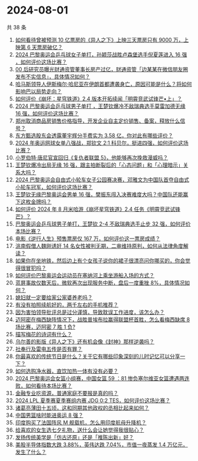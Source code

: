 # 2024-08-01

共 38 条

<!-- BEGIN ZHIHUVIDEO -->
<!-- 最后更新时间 Thu Aug 01 2024 01:18:57 GMT+0800 (China Standard Time) -->
1. [如何看待曾被预测 10 亿票房的《异人之下》上映三天票房只有 9000 万，上映第 6 天票房破亿？](https://www.zhihu.com/question/662961559)
1. [2024 巴黎奥运会乒乓球女子单打，孙颖莎战胜卢森堡选手倪夏莲进入 16 强 ，如何评价这场比赛？](https://www.zhihu.com/question/663085305)
1. [00 后研究员曝光财通资管董事长房产过亿，财通资管「边某某在微信朋友圈发布不实信息」，具体情况如何？](https://www.zhihu.com/question/662895457)
1. [哈马斯领导人伊斯梅尔·哈尼亚在伊朗首都遭袭身亡，原因可能是什么？将如何影响巴以局势走向？](https://www.zhihu.com/question/663066016)
1. [如何评价《崩坏：星穹铁道》2.4 版本开拓续闻「明霄竞武试锋芒•上」？](https://www.zhihu.com/question/663076379)
1. [2024 巴黎奥运会乒乓球男子单打 ，王楚钦爆冷不敌瑞典选手莫雷加德无缘 16 强，如何评价这场比赛？](https://www.zhihu.com/question/663083499)
1. [郑州取消商品房销售价格指导，开发企业自主定价销售、备案，释放什么信号？](https://www.zhihu.com/question/663101344)
1. [东方甄选股东会透露董宇辉分手费实为 3.58 亿，你对此有哪些评价？](https://www.zhihu.com/question/662745840)
1. [2024 年奥运网球女单八强战，郑钦文 2:1 科贝尔，挺进四强，如何评价这场比赛？](https://www.zhihu.com/question/663116040)
1. [小罗伯特·唐尼官宣回归《复仇者联盟 5》，他能够再次挽救漫威吗？](https://www.zhihu.com/question/662791869)
1. [王楚钦爆冷出局无缘 16 强，跟主拍断裂后的「心态问题」和「心理暗示」关系大吗？](https://www.zhihu.com/question/663095051)
1. [2024 巴黎奥运会自由式小轮车女子公园赛决赛，邓雅文为中国队首夺自由式小轮车冠军，如何评价这场比赛？](https://www.zhihu.com/question/663102680)
1. [王楚钦无缘巴黎奥运会男单 16 强，樊振东闯入决赛难度大吗？中国队还能赢下这枚金牌吗？](https://www.zhihu.com/question/663090937)
1. [如何评价 2024 年 8 月米哈游《崩坏星穹铁道》2.4 任务《明霄竞武试锋芒》？](https://www.zhihu.com/question/662967312)
1. [巴黎奥运会乒乓球男子单打，王楚钦 2-4 不敌瑞典选手止步 32 强，如何评价本场比赛？](https://www.zhihu.com/question/663089699)
1. [电影《逆行人生》预售票房仅 167 万，如何评价这一票房成绩？](https://www.zhihu.com/question/662866220)
1. [洮南假僧人魏刚诱奸 14 名女性被判无期，二审维持原判，如何从法律角度解读？](https://www.zhihu.com/question/662924659)
1. [如果你在坐地铁，然后边上有个女孩子说你的裙子很漂亮问你哪买的，你会觉得很冒犯吗？](https://www.zhihu.com/question/660570325)
1. [如何评价巴黎奥运会运动员在塞纳河上乘坐游船入场的方式？](https://www.zhihu.com/question/662675878)
1. [蓝屏事故仅数天后，微软再次出现服务中断，盘后一度重挫 8%，具体情况如何？](https://www.zhihu.com/question/663059762)
1. [媳妇就一定要给家公家婆养老吗？](https://www.zhihu.com/question/662877348)
1. [有没有拍照续航好的，两千左右的手机推荐？](https://www.zhihu.com/question/662770051)
1. [因为害怕领导批评总是过分谨慎，导致耽误工作进度，该怎么办？](https://www.zhihu.com/question/662639415)
1. [迈阿密在梅西缺阵情况下，战胜普埃布拉赢得联盟杯首胜，怎么看梅西缺席 8 场比赛，迈阿密 7 胜 1 负?](https://www.zhihu.com/question/662806284)
1. [描写梅花的诗词有什么？](https://www.zhihu.com/question/663030737)
1. [乌尔善的影版《异人之下》还有机会像《封神》那样逆袭吗？](https://www.zhihu.com/question/662983123)
1. [社奉行及雷电五传是否有罪？](https://www.zhihu.com/question/662702622)
1. [你最喜欢的传统节日是什么？关于它有哪些印象深刻的儿时记忆可以分享一下？](https://www.zhihu.com/question/661126711)
1. [如何选购净水器，直饮加热一体有没有必要？](https://www.zhihu.com/question/656305192)
1. [2024 巴黎奥运会女篮小组赛，中国女篮 59 ：81 惨负塞尔维亚女篮遭遇两连败，如何看待本场比赛？](https://www.zhihu.com/question/663097079)
1. [金融专业吃资源，普通家庭不要报是真的吗？](https://www.zhihu.com/question/613201426)
1. [2024 LPL 夏季赛夏季赛组内赛 JDG 0:2 TES，如何评价这场比赛？](https://www.zhihu.com/question/663098481)
1. [诸葛亮薄田十五顷，这和同期其他政权的丞相比起来如何？](https://www.zhihu.com/question/663034718)
1. [中国男篮啥时能进奥运 8 强？](https://www.zhihu.com/question/662061881)
1. [印度购买了法国阵风 M 舰载机，怎么用印度航母升降机？](https://www.zhihu.com/question/662787607)
1. [给喜欢的女生选七夕礼物，送什么会让她觉得我很贴心？](https://www.zhihu.com/question/662470228)
1. [发扬传统美学是「仿古还原」还是「推陈出新」好？](https://www.zhihu.com/question/662878289)
1. [美股半导体指数大跌 3.88%，英伟达跌 7.04%，市值一夜蒸发 1.4 万亿元，发生了什么？](https://www.zhihu.com/question/663059771)
<!-- END ZHIHUVIDEO -->
